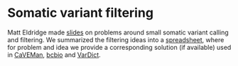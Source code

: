 Somatic variant filtering
=========================

Matt Eldridge made [slides](https://bioinformatics-core-shared-training.github.io/cruk-summer-school-2017/Day3/somatic_snv_filtering.html) on problems around small somatic variant calling and filtering. We summarized the filtering ideas into a [spreadsheet](https://docs.google.com/spreadsheets/d/1Xbz4nW76mofKb9ym3C725W035qkA7JuUu8_FvYSCOT0/edit#gid=0), where for problem and idea we provide a corresponding solution (if available) used in [CaVEMan](https://github.com/cancerit/cgpCaVEManWrapper), [bcbio](http://bcb.io/2015/03/05/cancerval/) and [VarDict](vardict/vardict_filtering.md).


